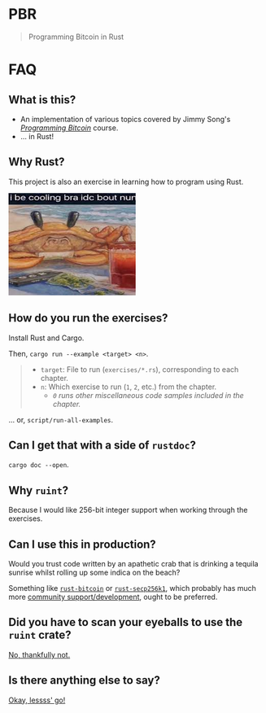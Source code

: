 # PBR

> Programming Bitcoin in Rust

# FAQ

## What is this?

- An implementation of various topics covered by Jimmy Song's
  [_Programming Bitcoin_](https://programmingbitcoin.com) course.
- ... in Rust!

## Why Rust?

This project is also an exercise in learning how to program using Rust.

![Ferris](ferris.jpg?raw=true)

## How do you run the exercises?

Install Rust and Cargo.

Then, `cargo run --example <target> <n>`.

> - `target`: File to run (`exercises/*.rs`), corresponding to each chapter.
> - `n`: Which exercise to run (`1`, `2`, etc.) from the chapter.
>   - _`0` runs other miscellaneous code samples included in the chapter._

... or, `script/run-all-examples`.

## Can I get that with a side of `rustdoc`?

`cargo doc --open`.

## Why `ruint`?

Because I would like 256-bit integer support when working through the exercises.

## Can I use this in production?

Would you trust code written by an apathetic crab that is drinking a tequila
sunrise whilst rolling up some indica on the beach?

Something like [`rust-bitcoin`](https://crates.io/crates/bitcoin) or
[`rust-secp256k1`](https://crates.io/crates/secp256k1), which probably has much
more
[community support/development](https://www.youtube.com/watch?v=-50NdPawLVY&t=31s),
ought to be preferred.

## Did you have to scan your eyeballs to use the `ruint` crate?

[No, thankfully not.](https://www.youtube.com/watch?v=F3pIzRprsUs)

## Is there anything else to say?

[Okay, lessss' go!](https://www.youtube.com/watch?v=AWM5ZNdWlqw)
